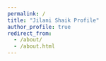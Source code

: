 ```yaml
---
permalink: /
title: "Jilani Shaik Profile"
author_profile: true
redirect_from:
  - /about/
  - /about.html
---
```

